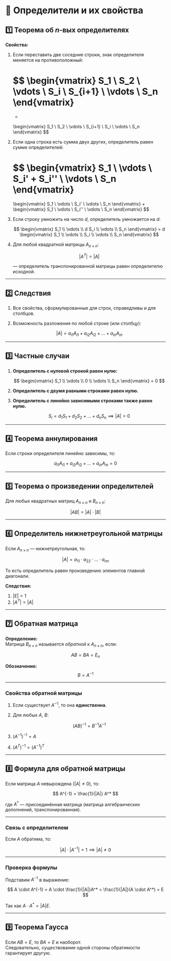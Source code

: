 # 📘 Определители и их свойства

## 1️⃣ Теорема об $n$-вых определителях

**Свойства:**

1. Если переставить две соседние строки, знак определителя меняется на противоположный:

   $$
   \begin{vmatrix}
   S_1 \\ S_2 \\ \vdots \\ S_i \\ S_{i+1} \\ \vdots \\ S_n
   \end{vmatrix}
   =
   -
   \begin{vmatrix}
   S_1 \\ S_2 \\ \vdots \\ S_{i+1} \\ S_i \\ \vdots \\ S_n
   \end{vmatrix}
   $$

2. Если одна строка есть сумма двух других, определитель равен сумме определителей:

   $$
   \begin{vmatrix}
   S_1 \\ \vdots \\ S_i' + S_i'' \\ \vdots \\ S_n
   \end{vmatrix}
   =
   \begin{vmatrix}
   S_1 \\ \vdots \\ S_i' \\ \vdots \\ S_n
   \end{vmatrix}
   +
   \begin{vmatrix}
   S_1 \\ \vdots \\ S_i'' \\ \vdots \\ S_n
   \end{vmatrix}
   $$

3. Если строку умножить на число $d$, определитель умножается на $d$:

   $$
   \begin{vmatrix}
   S_1 \\ \vdots \\ d S_i \\ \vdots \\ S_n
   \end{vmatrix}
   = d
   \begin{vmatrix}
   S_1 \\ \vdots \\ S_i \\ \vdots \\ S_n
   \end{vmatrix}
   $$

4. Для любой квадратной матрицы $A_{n \times n}$:

   $$
   |A^T| = |A|
   $$

   — определитель транспонированной матрицы равен определителю исходной.

---

## 2️⃣ Следствия

1. Все свойства, сформулированные для строк, справедливы и для столбцов.  
2. Возможность разложения по любой строке (или столбцу):

   $$
   |A| = a_{i1}A_{i1} + a_{i2}A_{i2} + \dots + a_{in}A_{in}
   $$

---

## 3️⃣ Частные случаи

1. **Определитель с нулевой строкой равен нулю:**

   $$
   \begin{vmatrix}
   S_1 \\ \vdots \\ 0 \\ \vdots \\ S_n
   \end{vmatrix} = 0
   $$

2. **Определитель с двумя равными строками равен нулю.**

3. **Определитель с линейно зависимыми строками также равен нулю.**

   $$
   S_i = d_1 S_1 + d_2 S_2 + \dots + d_n S_n \implies |A| = 0
   $$

---

## 4️⃣ Теорема аннулирования

Если строки определителя линейно зависимы, то:

$$
a_{i1}A_{i1} + a_{i2}A_{i2} + \dots + a_{in}A_{in} = 0
$$

---

## 5️⃣ Теорема о произведении определителей

Для любых квадратных матриц $A_{n \times n}$ и $B_{n \times n}$:

$$
|AB| = |A| \cdot |B|
$$

---

## 6️⃣ Определитель нижнетреугольной матрицы

Если $A_{n \times n}$ — нижнетреугольная, то:

$$
|A| = a_{11} \cdot a_{22} \cdot \dots \cdot a_{nn}
$$

То есть определитель равен произведению элементов главной диагонали.

**Следствия:**

1. $|E| = 1$
2. $|A^T| = |A|$

---

## 7️⃣ Обратная матрица

**Определение:**  
Матрица $B_{n \times n}$ называется *обратной* к $A_{n \times n}$, если:

$$
AB = BA = E_n
$$

**Обозначение:**  
$$
B = A^{-1}
$$

---

### Свойства обратной матрицы

1. Если существует $A^{-1}$, то она **единственна**.
2. Для любых $A$, $B$:

   $$
   (AB)^{-1} = B^{-1} A^{-1}
   $$

3. $(A^{-1})^{-1} = A$
4. $(A^T)^{-1} = (A^{-1})^T$

---

## 8️⃣ Формула для обратной матрицы

Если матрица $A$ невырождена ($|A| \ne 0$), то:

$$
A^{-1} = \frac{1}{|A|} A^*
$$

где $A^*$ — присоединённая матрица (матрица алгебраических дополнений, транспонированная).

---

### Связь с определителем

Если $A$ обратима, то:

$$
|A| \cdot |A^{-1}| = 1 \implies |A| \ne 0
$$

---

### Проверка формулы

Подставим $A^{-1}$ в выражение:

$$
A \cdot A^{-1} = A \cdot \frac{1}{|A|}A^* = \frac{1}{|A|}(A \cdot A^*) = E
$$

Так как $A \cdot A^* = |A|E$.

---

## 9️⃣ Теорема Гаусса

Если $AB = E$, то $BA = E$ и наоборот.  
Следовательно, существование одной стороны обратимости гарантирует другую.